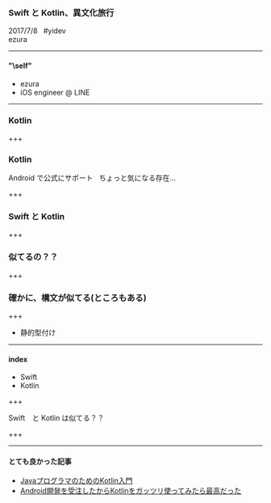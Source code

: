 ### Swift と Kotlin、異文化旅行
2017/7/8   
#yidev  
ezura

---

#### "\self"
* ezura
* iOS engineer @ LINE

---

### Kotlin

+++

### Kotlin
Android で公式にサポート  
ちょっと気になる存在…

+++

### Swift と Kotlin

+++

### 似てるの？？

+++

### 確かに、構文が似てる(ところもある)

+++

* 静的型付け

---

#### index
* Swift
* Kotlin

+++

Swift　と Kotlin は似てる？？

+++


---

#### とても良かった記事
* [JavaプログラマのためのKotlin入門](http://qiita.com/koher/items/bcc58c01c6ff2ece658f)
* [Android開発を受注したからKotlinをガッツリ使ってみたら最高だった](http://qiita.com/omochimetaru/items/98e015b0b694dd97f323)
